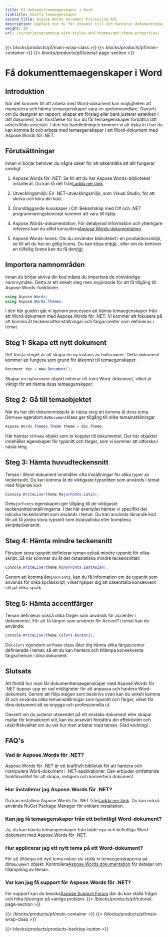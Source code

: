 ```yaml
---
title: Få dokumenttemaegenskaper i Word
linktitle: Skaffa temaegenskaper
second_title: Aspose.Words Document Processing API
description: Upptäck hur du får åtkomst till och hanterar dokumenttemaegenskaper i Word med Aspose.Words för .NET. Lär dig att hämta typsnitt och färger med vår guide.
weight: 10
url: /sv/net/programming-with-styles-and-themes/get-theme-properties/
---
```


{{< blocks/products/pf/main-wrap-class >}}
{{< blocks/products/pf/main-container >}}
{{< blocks/products/pf/tutorial-page-section >}}

# Få dokumenttemaegenskaper i Word

## Introduktion

När det kommer till att arbeta med Word-dokument kan möjligheten att manipulera och hämta temaegenskaper vara en spelomvandlare. Oavsett om du designar en rapport, skapar ett förslag eller bara justerar estetiken i ditt dokument, kan förståelse för hur du får temaegenskaper förbättra ditt arbetsflöde avsevärt. I den här handledningen kommer vi att dyka in i hur du kan komma åt och arbeta med temaegenskaper i ett Word-dokument med Aspose.Words för .NET.

## Förutsättningar

Innan vi börjar behöver du några saker för att säkerställa att allt fungerar smidigt:

1.  Aspose.Words för .NET: Se till att du har Aspose.Words-biblioteket installerat. Du kan få det från[Ladda ner länk](https://releases.aspose.com/words/net/).

2. Utvecklingsmiljö: En .NET-utvecklingsmiljö, som Visual Studio, för att skriva och köra din kod.

3. Grundläggande kunskaper i C#: Bekantskap med C# och .NET programmeringskoncept kommer att vara till hjälp.

4.  Aspose.Words-dokumentation: För detaljerad information och ytterligare referens kan du alltid konsultera[Aspose.Words dokumentation](https://reference.aspose.com/words/net/).

5. Aspose.Words-licens: Om du använder biblioteket i en produktionsmiljö, se till att du har en giltig licens. Du kan köpa en[här](https://purchase.aspose.com/buy) , eller om du behöver en tillfällig licens kan du få den[här](https://purchase.aspose.com/temporary-license/).

## Importera namnområden

Innan du börjar skriva din kod måste du importera de nödvändiga namnrymden. Detta är ett enkelt steg men avgörande för att få tillgång till Aspose.Words-funktioner.

```csharp
using Aspose.Words;
using Aspose.Words.Themes;
```

I den här guiden går vi igenom processen att hämta temaegenskaper från ett Word-dokument med Aspose.Words för .NET. Vi kommer att fokusera på att komma åt teckensnittsinställningar och färgaccenter som definieras i temat.

## Steg 1: Skapa ett nytt dokument

 Det första steget är att skapa en ny instans av en`Document`. Detta dokument kommer att fungera som grund för åtkomst till temaegenskaper.

```csharp
Document doc = new Document();
```

 Skapar en ny`Document` objekt initierar ett tomt Word-dokument, vilket är viktigt för att hämta dess temaegenskaper.

## Steg 2: Gå till temaobjektet

 När du har ditt dokumentobjekt är nästa steg att komma åt dess tema. De`Theme` egendom av`Document`klass ger tillgång till olika temainställningar.

```csharp
Aspose.Words.Themes.Theme theme = doc.Theme;
```

 Här hämtar vi`Theme` objekt som är kopplat till dokumentet. Det här objektet innehåller egenskaper för typsnitt och färger, som vi kommer att utforska i nästa steg.

## Steg 3: Hämta huvudteckensnitt

Teman i Word-dokument innehåller ofta inställningar för olika typer av teckensnitt. Du kan komma åt de viktigaste typsnitten som används i temat med följande kod:

```csharp
Console.WriteLine(theme.MajorFonts.Latin);
```

 De`MajorFonts` egenskapen ger tillgång till de viktigaste teckensnittsinställningarna. I det här exemplet hämtar vi specifikt det latinska teckensnittet som används i temat. Du kan använda liknande kod för att få andra stora typsnitt som östasiatiska eller komplexa skriptteckensnitt.

## Steg 4: Hämta mindre teckensnitt

Förutom stora typsnitt definierar teman också mindre typsnitt för olika skript. Så här kommer du åt det östasiatiska mindre teckensnittet:

```csharp
Console.WriteLine(theme.MinorFonts.EastAsian);
```

 Genom att komma åt`MinorFonts`, kan du få information om de typsnitt som används för olika språkskript, vilket hjälper dig att säkerställa konsekvent stil på olika språk.

## Steg 5: Hämta accentfärger

Teman definierar också olika färger som används för accenter i dokumentet. För att få färgen som används för Accent1 i temat kan du använda:

```csharp
Console.WriteLine(theme.Colors.Accent1);
```

 De`Colors` egendom av`Theme` class låter dig hämta olika färgaccenter definierade i temat, så att du kan hantera och tillämpa konsekventa färgscheman i dina dokument.

## Slutsats

Att förstå hur man får dokumenttemaegenskaper med Aspose.Words för .NET öppnar upp en rad möjligheter för att anpassa och hantera Word-dokument. Genom att följa stegen som beskrivs ovan kan du enkelt komma åt och använda olika temainställningar som typsnitt och färger, vilket får dina dokument att se snygga och professionella ut.

Oavsett om du justerar utseendet på ett enstaka dokument eller skapar mallar för konsekvent stil, kan du avsevärt förbättra din effektivitet och utskriftskvalitet om du vet hur man arbetar med teman. Glad kodning!

## FAQ's

### Vad är Aspose.Words för .NET?

Aspose.Words för .NET är ett kraftfullt bibliotek för att hantera och manipulera Word-dokument i .NET-applikationer. Den erbjuder omfattande funktionalitet för att skapa, redigera och konvertera dokument.

### Hur installerar jag Aspose.Words för .NET?

 Du kan installera Aspose.Words för .NET från[Ladda ner länk](https://releases.aspose.com/words/net/). Du kan också använda NuGet Package Manager för enklare installation.

### Kan jag få temaegenskaper från ett befintligt Word-dokument?

Ja, du kan hämta temaegenskaper från både nya och befintliga Word-dokument med Aspose.Words för .NET.

### Hur applicerar jag ett nytt tema på ett Word-dokument?

 För att tillämpa ett nytt tema måste du ställa in temaegenskaperna på din`Document` objekt. Kontrollera[Aspose.Words dokumentation](https://reference.aspose.com/words/net/) för detaljer om tillämpning av teman.

### Var kan jag få support för Aspose.Words för .NET?

 För support kan du besöka[Aspose Support Forum](https://forum.aspose.com/c/words/8) där du kan ställa frågor och hitta lösningar på vanliga problem.
{{< /blocks/products/pf/tutorial-page-section >}}

{{< /blocks/products/pf/main-container >}}
{{< /blocks/products/pf/main-wrap-class >}}

{{< blocks/products/products-backtop-button >}}

